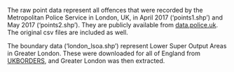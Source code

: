The raw point data represent all offences that were recorded by the Metropolitan Police Service in London, UK, in April 2017 (‘points1.shp’) and May 2017 (‘points2.shp’). They are publicly available from [data.police.uk](https://data.police.uk/data/). The original csv files are included as well.

The boundary data (‘london_lsoa.shp’) represent Lower Super Output Areas in Greater London. These were downloaded for all of England from [UKBORDERS](https://borders.ukdataservice.ac.uk/), and Greater London was then extracted.
